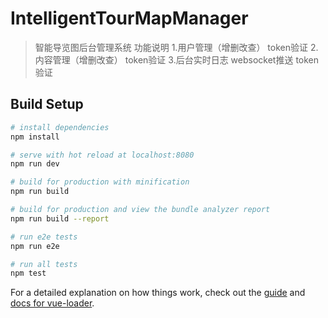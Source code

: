 # IntelligentTourMapManager

> 智能导览图后台管理系统
功能说明 
1.用户管理（增删改查） token验证
2.内容管理（增删改查） token验证
3.后台实时日志 websocket推送 token验证

## Build Setup

``` bash
# install dependencies
npm install

# serve with hot reload at localhost:8080
npm run dev

# build for production with minification
npm run build

# build for production and view the bundle analyzer report
npm run build --report

# run e2e tests
npm run e2e

# run all tests
npm test
```

For a detailed explanation on how things work, check out the [guide](http://vuejs-templates.github.io/webpack/) and [docs for vue-loader](http://vuejs.github.io/vue-loader).
